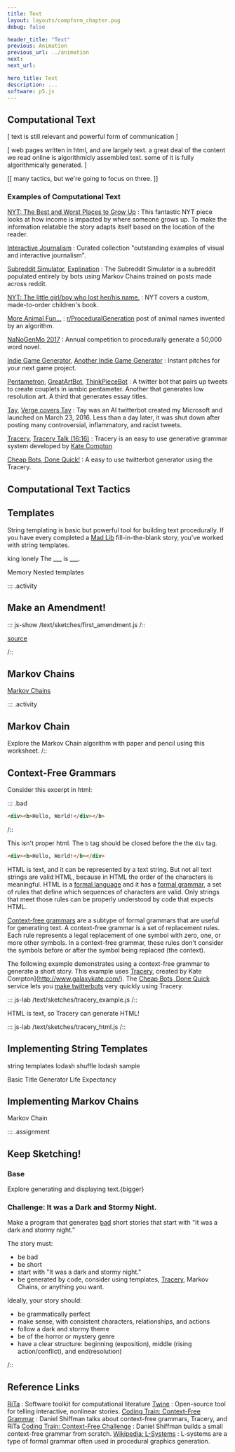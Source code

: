 ```yaml
---
title: Text
layout: layouts/compform_chapter.pug
debug: false

header_title: "Text"
previous: Animation
previous_url: ../animation
next: 
next_url: 

hero_title: Text
description: ...
software: p5.js
---
```

<!-- [[ leah, want to take a crack at the hero desc? again? ]] -->

## Computational Text

[ text is still relevant and powerful form of communication ]

[ web pages written in html, and are largely text. a great deal of the content we read online is algorithmicly assembled text. some of it is fully algorithmically generated. ]


[[ many tactics, but we're going to focus on three. ]]


### Examples of Computational Text

[NYT: The Best and Worst Places to Grow Up](https://www.nytimes.com/interactive/2015/05/03/upshot/the-best-and-worst-places-to-grow-up-how-your-area-compares.html)
: This fantastic NYT piece looks at how income is impacted by where someone grows up. To make the information relatable the story adapts itself based on the location of the reader.

[Interactive Journalism](https://github.com/wbkd/awesome-interactive-journalism)
: Curated collection "outstanding examples of visual and interactive journalism".


[Subreddit Simulator](https://www.reddit.com/r/SubredditSimulator/), [Explination](https://www.reddit.com/r/SubredditSimulator/comments/3g9ioz/what_is_rsubredditsimulator/)
: The Subreddit Simulator is a subreddit populated entirely by bots using Markov Chains trained on posts made across reddit.

[NYT: The little girl/boy who lost her/his name.](https://www.nytimes.com/2015/12/23/business/media/personalizing-books-via-robot.html?_r=0)
: NYT covers a custom, made-to-order children's book.


[More Animal Fun...](https://www.reddit.com/r/proceduralgeneration/comments/4bhohq/more_animal_fun/)
: [r/ProceduralGeneration](https://www.reddit.com/r/proceduralgeneration) post of animal names invented by an algorithm.



[NaNoGenMo 2017](https://github.com/NaNoGenMo/2017)
: Annual competition to procedurally generate a 50,000 word novel.

[Indie Game Generator](http://orteil.dashnet.org/gamegen), [Another Indie Game Generator](https://applepinegames.com/tech/steam-game-generator)
: Instant pitches for your next game project.

[Pentametron](https://twitter.com/pentametron?lang=en), [GreatArtBot](https://twitter.com/greatartbot), [ThinkPieceBot](http://barrl.net/2748)
: A twitter bot that pairs up tweets to create couplets in iambic pentameter. Another that generates low resolution art. A third that generates essay titles.

[Tay](https://en.wikipedia.org/wiki/Tay_(bot)), [Verge covers Tay](http://www.theverge.com/2016/3/24/11297050/tay-microsoft-chatbot-racist)
: Tay was an AI twitterbot created my Microsoft and launched on March 23, 2016. Less than a day later, it was shut down after posting many controversial, inflammatory, and racist tweets.

[Tracery](https://github.com/galaxykate/tracery), [Tracery Talk (16:16)](https://www.gdcvault.com/play/1023377/Tech)
: Tracery is an easy to use generative grammar system developed by [Kate Compton](http://www.galaxykate.com/)


[Cheap Bots, Done Quick!](https://cheapbotsdonequick.com/)
: A easy to use twitterbot generator using the Tracery.


## Computational Text Tactics

## Templates

String templating is basic but powerful tool for building text procedurally. If you have every completed a [Mad Lib](http://www.madlibs.com/) fill-in-the-blank story, you've worked with string templates. 

king
lonely
The ___ is ___.

Memory
Nested templates




::: .activity
## Make an Amendment!

::: js-show
/text/sketches/first_amendment.js
/::

[source](http://localhost:3000/js_lab/js_lab.html?/text/sketches/first_amendment.js)

/::


## Markov Chains

[Markov Chains](https://en.wikipedia.org/wiki/Markov_chain)

::: .activity
## Markov Chain
Explore the Markov Chain algorithm with paper and pencil using this worksheet.
/::


## Context-Free Grammars

Consider this excerpt in html:

::: .bad
```html
<div><b>Hello, World!</div></b>
```
/::

This isn't proper html. The `b` tag should be closed before the the `div` tag.

```html
<div><b>Hello, World!</b></div>
```

HTML is text, and it can be represented by a text string. But not all text strings are valid HTML, because in HTML the order of the characters is meaningful. HTML is a [formal language](https://en.wikipedia.org/wiki/Formal_language) and it has a [formal grammar](https://en.wikipedia.org/wiki/Formal_grammar), a set of rules that define which sequences of characters are valid. Only strings that meet those rules can be properly understood by code that expects HTML. 

[Context-free grammars](https://en.wikipedia.org/wiki/Context-free_grammar) are a subtype of formal grammars that are useful for generating text. A context-free grammar is a set of replacement rules. Each rule represents a legal replacement of one symbol with zero, one, or more other symbols. In a context-free grammar, these rules don't consider the symbols before or after the symbol being replaced (the context).

The following example demonstrates using a context-free grammar to generate a short story. This example uses [Tracery](https://github.com/galaxykate/tracery), created by Kate Compton](http://www.galaxykate.com/). The [Cheap Bots, Done Quick](https://cheapbotsdonequick.com/) service lets you [make twitterbots](http://programminghistorian.github.io/ph-submissions/lessons/intro-to-twitterbots) very quickly using Tracery.


::: js-lab
/text/sketches/tracery_example.js
/::

HTML is text, so Tracery can generate HTML!

::: js-lab
/text/sketches/tracery_html.js
/::




## Implementing String Templates

string templates
lodash shuffle
lodash sample

Basic
Title Generator
Life Expectancy

## Implementing Markov Chains

Markov Chain




::: .assignment

## Keep Sketching!

### Base
Explore generating and displaying text.{bigger}

### Challenge: It was a Dark and Stormy Night. 
Make a program that generates [bad](https://en.wikipedia.org/wiki/It_was_a_dark_and_stormy_night) short stories that start with "It was a dark and stormy night."

The story must:

- be bad
- be short
- start with "It was a dark and stormy night."
- be generated by code, consider using templates, [Tracery](https://github.com/galaxykate/tracery), Markov Chains, or anything you want.

Ideally, your story should:

- be grammatically perfect
- make sense, with consistent characters, relationships, and actions
- follow a dark and stormy theme
- be of the horror or mystery genre
- have a clear structure: beginning (exposition), middle (rising action/conflict), and end(resolution)


/::



## Reference Links

[RiTa](https://rednoise.org/rita/index.php)
: Software toolkit for computational literature
[Twine](http://twinery.org/)
: Open-source tool for telling interactive, nonlinear stories.
[Coding Train: Context-Free Grammar](https://www.youtube.com/watch?v=Rhqk9HYiB7Q)
: Daniel Shiffman talks about context-free grammars, Tracery, and RiTa
[Coding Train: Context-Free Challenge](https://www.youtube.com/watch?v=8Z9FRiW2Jlc)
: Daniel Shiffman builds a small context-free grammar from scratch.
[Wikipedia: L-Systems](https://en.wikipedia.org/wiki/L-system)
: L-systems are a type of formal grammar often used in procedural graphics generation.